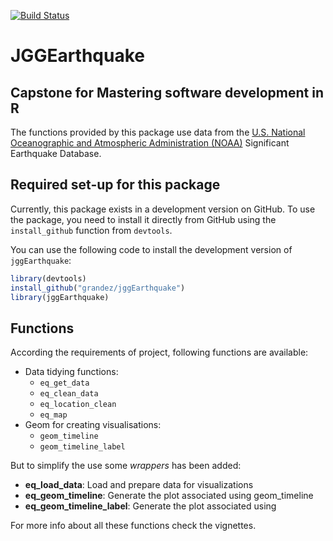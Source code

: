 [![Build Status](https://www.travis-ci.org/Grandez/earthquake.svg?branch=master)](https://www.travis-ci.org/Grandez/earthquake)

# JGGEarthquake
## Capstone for Mastering software development in R

The functions provided by this package use data from the [U.S. National Oceanographic and Atmospheric Administration (NOAA)](https://www.ngdc.noaa.gov/nndc/struts/form?t=101650&s=1&d=1) Significant Earthquake Database. 

## Required set-up for this package

Currently, this package exists in a development version on GitHub. To use the package, you need to install it directly from GitHub using the `install_github` function from `devtools`. 

You can use the following code to install the development version of `jggEarthquake`: 

```R
library(devtools)
install_github("grandez/jggEarthquake")
library(jggEarthquake)
```

## Functions

According the requirements of project, following functions are available:

* Data tidying functions:
     + `eq_get_data`
     + `eq_clean_data`
     + `eq_location_clean`
     + `eq_map`
* Geom for creating visualisations:
     + `geom_timeline`
     + `geom_timeline_label`

But to simplify the use some *wrappers* has been added:

* **eq_load_data**: Load and prepare data for visualizations
* **eq_geom_timeline**: Generate the plot associated using geom_timeline
* **eq_geom_timeline_label**: Generate the plot associated using 

For more info about all these functions check the vignettes.

